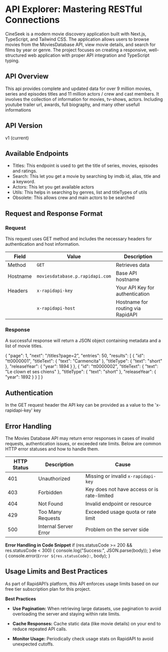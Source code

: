 # API Explorer: Mastering RESTful Connections

CineSeek is a modern movie discovery application built with Next.js, TypeScript, and Tailwind CSS. The application allows users to browse movies from the MoviesDatabase API, view movie details, and search for films by year or genre. The project focuses on creating a responsive, well-structured web application with proper API integration and TypeScript typing.

## API Overview

This api provides complete and updated data for over 9 million movies, series and episodes titles and 11 million actors / crew and cast members. It involves the collection of information for movies, tv-shows, actors. Including youtube trailer url, awards, full biography, and many other usefull informations

## API Version

v1 (current)

## Available Endpoints

- Titles: This endpoint is used to get the title of series, movies, episodes and ratings.
- Search: This let you get a movie by searching by imdb id, alias, title and a keyword.
- Actors: This let you get available actors
- Utils: This helps in searching by genres, list and titleTypes of utils
- Obsolete: This allows crew and main actors to be searched

## Request and Response Format

### Request

This request uses GET method and includes the necessary headers for authentication and host information.

| Field    | Value                           | Description                       |
| -------- | ------------------------------- | --------------------------------- |
| Method   | `GET`                           | Retrieves data                    |
| Hostname | `moviesdatabase.p.rapidapi.com` | Base API hostname                 |
| Headers  | `x-rapidapi-key`                | Your API Key for authentication   |
|          | `x-rapidapi-host`               | Hostname for routing via RapidAPI |

### Response

A successful response will return a JSON object containing metadata and a list of movie titles.

{
"page": 1,
"next": "/titles?page=2",
"entries": 50,
"results": [
{
"id": "tt0000001",
"titleText": {
"text": "Carmencita"
},
"titleType": {
"text": "short"
},
"releaseYear": {
"year": 1894
}
},
{
"id": "tt0000002",
"titleText": {
"text": "Le clown et ses chiens"
},
"titleType": {
"text": "short"
},
"releaseYear": {
"year": 1892
}
}
]
}

## Authentication

In the GET request header the API key can be provided as a value to the 'x-rapidapi-key' key

## Error Handling

The Movies Database API may return error responses in cases of invalid requests, authentication issues, or exceeded rate limits. Below are common HTTP error statuses and how to handle them.

| HTTP Status | Description           | Cause                                       |
| ----------- | --------------------- | ------------------------------------------- |
| 401         | Unauthorized          | Missing or invalid `x-rapidapi-key`         |
| 403         | Forbidden             | Key does not have access or is rate-limited |
| 404         | Not Found             | Invalid endpoint or resource                |
| 429         | Too Many Requests     | Exceeded usage quota or rate limit          |
| 500         | Internal Server Error | Problem on the server side                  |

**Error Handling in Code Snippet**
if (res.statusCode >= 200 && res.statusCode < 300) {
console.log("Success:", JSON.parse(body));
} else {
console.error(`Error ${res.statusCode}:`, body);
}

## Usage Limits and Best Practices

As part of RapidAPI’s platform, this API enforces usage limits based on our free tier subscription plan for this project.

**Best Practices**

- **Use Pagination:** When retrieving large datasets, use pagination to avoid overloading the server and staying within rate limits.

- **Cache Responses:** Cache static data (like movie details) on your end to reduce repeated API calls.
- **Monitor Usage:** Periodically check usage stats on RapidAPI to avoid unexpected cutoffs.
